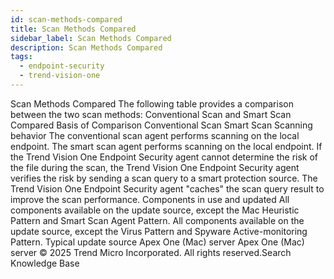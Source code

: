 ```yaml
---
id: scan-methods-compared
title: Scan Methods Compared
sidebar_label: Scan Methods Compared
description: Scan Methods Compared
tags:
  - endpoint-security
  - trend-vision-one
---
```


 Scan Methods Compared The following table provides a comparison between the two scan methods: Conventional Scan and Smart Scan Compared Basis of Comparison Conventional Scan Smart Scan Scanning behavior The conventional scan agent performs scanning on the local endpoint. The smart scan agent performs scanning on the local endpoint. If the Trend Vision One Endpoint Security agent cannot determine the risk of the file during the scan, the Trend Vision One Endpoint Security agent verifies the risk by sending a scan query to a smart protection source. The Trend Vision One Endpoint Security agent "caches" the scan query result to improve the scan performance. Components in use and updated All components available on the update source, except the Mac Heuristic Pattern and Smart Scan Agent Pattern. All components available on the update source, except the Virus Pattern and Spyware Active-monitoring Pattern. Typical update source Apex One (Mac) server Apex One (Mac) server © 2025 Trend Micro Incorporated. All rights reserved.Search Knowledge Base